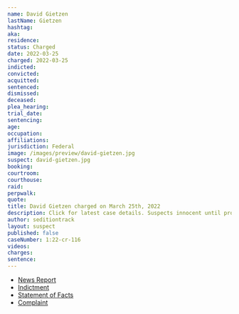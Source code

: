 ```yaml
---
name: David Gietzen
lastName: Gietzen
hashtag:
aka:
residence:
status: Charged
date: 2022-03-25
charged: 2022-03-25
indicted:
convicted:
acquitted:
sentenced:
dismissed:
deceased:
plea_hearing:
trial_date:
sentencing:
age:
occupation:
affiliations:
jurisdiction: Federal
image: /images/preview/david-gietzen.jpg
suspect: david-gietzen.jpg
booking:
courtroom:
courthouse:
raid:
perpwalk:
quote:
title: David Gietzen charged on March 25th, 2022
description: Click for latest case details. Suspects innocent until proven guilty.
author: seditiontrack
layout: suspect
published: false
caseNumber: 1:22-cr-116
videos:
charges:
sentence:
---
```

- [News Report]()
- [Indictment](https://www.justice.gov/usao-dc/case-multi-defendant/file/1505026/download)
- [Statement of Facts](https://www.justice.gov/usao-dc/case-multi-defendant/file/1505036/download)
- [Complaint](https://www.justice.gov/usao-dc/case-multi-defendant/file/1505041/download)
